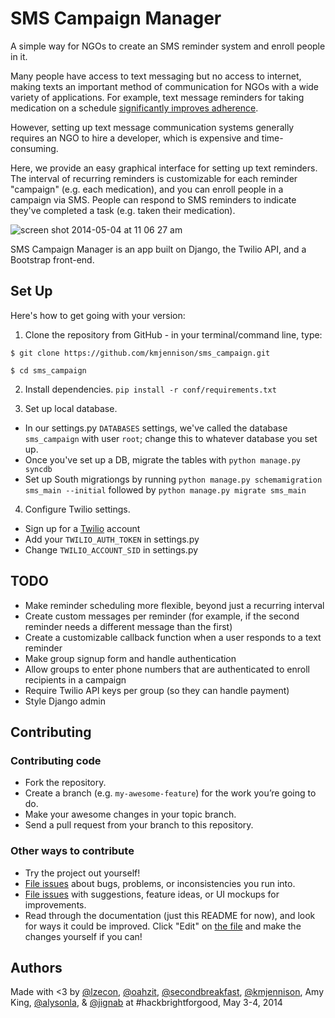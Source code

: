 # SMS Campaign Manager

A simple way for NGOs to create an SMS reminder system and enroll people in it.

Many people have access to text messaging but no access to internet, making texts an important method of communication for NGOs with a wide variety of applications. For example, text message reminders for taking medication on a schedule [significantly improves adherence](http://www.ncbi.nlm.nih.gov/pubmed/22554973).

However, setting up text message communication systems generally requires an NGO to hire a developer, which is expensive and time-consuming.

Here, we provide an easy graphical interface for setting up text reminders. The interval of recurring reminders is customizable for each reminder "campaign" (e.g. each medication), and you can enroll people in a campaign via SMS. People can respond to SMS reminders to indicate they've completed a task (e.g. taken their medication).

![screen shot 2014-05-04 at 11 06 27 am](https://cloud.githubusercontent.com/assets/5600355/2873673/ea382c46-d3b6-11e3-93ce-9e3abe3643ea.png)

SMS Campaign Manager is an app built on Django, the Twilio API, and a Bootstrap front-end.

## Set Up

Here's how to get going with your version:

1) Clone the repository from GitHub - in your terminal/command line, type:

`$ git clone https://github.com/kmjennison/sms_campaign.git`

`$ cd sms_campaign`

2) Install dependencies.
`pip install -r conf/requirements.txt`

3) Set up local database.
  - In our settings.py `DATABASES` settings, we've called the database `sms_campaign` with user `root`; change this to whatever database you set up.
  - Once you've set up a DB, migrate the tables with `python manage.py syncdb`
  - Set up South migrationgs by running `python manage.py schemamigration sms_main --initial` followed by `python manage.py migrate sms_main`

4) Configure Twilio settings.
  - Sign up for a [Twilio](http://www.twilio.com/) account
  - Add your `TWILIO_AUTH_TOKEN` in settings.py
  - Change `TWILIO_ACCOUNT_SID` in settings.py

## TODO

- Make reminder scheduling more flexible, beyond just a recurring interval
- Create custom messages per reminder (for example, if the second reminder needs a different message than the first)
- Create a customizable callback function when a user responds to a text reminder
- Make group signup form and handle authentication
- Allow groups to enter phone numbers that are authenticated to enroll recipients in a campaign
- Require Twilio API keys per group (so they can handle payment)
- Style Django admin

## Contributing

### Contributing code

- Fork the repository.
- Create a branch (e.g. `my-awesome-feature`) for the work you’re going to do.
- Make your awesome changes in your topic branch.
- Send a pull request from your branch to this repository.

### Other ways to contribute

- Try the project out yourself!
- [File issues](https://github.com/kmjennison/sms_campaign/issues/new) about bugs,
  problems, or inconsistencies you run into.
- [File issues](https://github.com/kmjennison/sms_campaign/issues/new) with suggestions,
  feature ideas, or UI mockups for improvements.
- Read through the documentation (just this README for now), and look for ways
  it could be improved. Click "Edit" on [the file](https://github.com/kmjennison/sms_campaign/blob/master/README.md)
  and make the changes yourself if you can!


## Authors

Made with <3 by [@lzecon](https://github.com/lzecon), [@oahzit](https://github.com/oahzit), [@secondbreakfast](https://github.com/secondbreakfast), [@kmjennison](https://github.com/kmjennison), Amy King, [@alysonla](https://github.com/alysonla), & [@jignab](https://github.com/jignab) at #hackbrightforgood, May 3-4, 2014

